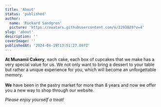 ```yaml
---
title: 'About'
status: 'published'
author:
  name: 'Rickard Sandgren'
  picture: 'https://avatars.githubusercontent.com/u/2293029?v=4'
slug: 'about'
description: ''
coverImage: ''
publishedAt: '2024-04-19T13:51:27.097Z'
---
```


**At Munamii Cakery**, each cake, each box of cupcakes that we make has a very special value for us. We not only want to bring a dessert to your table but rather a unique experience for you, which will become an unforgettable memory.\
\
**We** have been in the pastry market for more than 8 years and now we offer you a new way to shop through our website.

_Please enjoy yourself a treat!_
